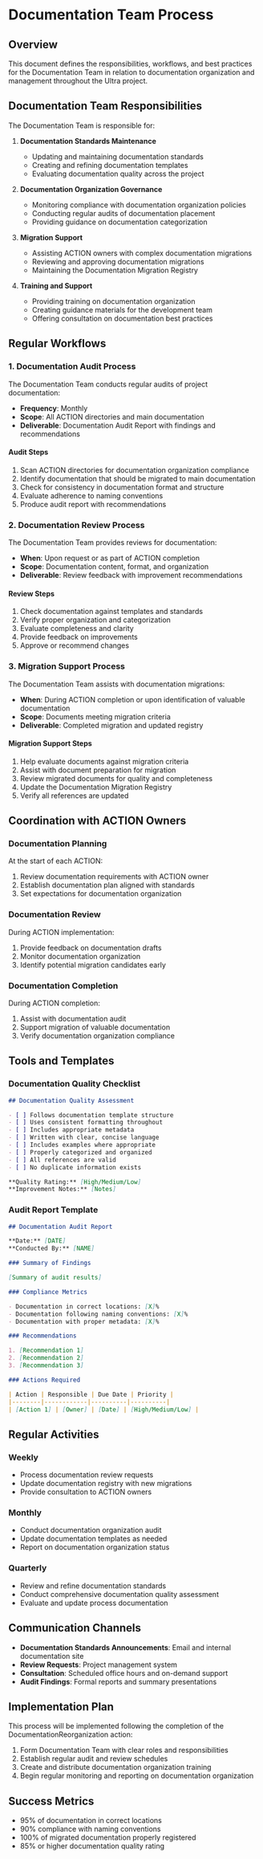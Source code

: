 # Documentation Team Process

## Overview

This document defines the responsibilities, workflows, and best practices for the Documentation Team in relation to documentation organization and management throughout the Ultra project.

## Documentation Team Responsibilities

The Documentation Team is responsible for:

1. **Documentation Standards Maintenance**
   - Updating and maintaining documentation standards
   - Creating and refining documentation templates
   - Evaluating documentation quality across the project

2. **Documentation Organization Governance**
   - Monitoring compliance with documentation organization policies
   - Conducting regular audits of documentation placement
   - Providing guidance on documentation categorization

3. **Migration Support**
   - Assisting ACTION owners with complex documentation migrations
   - Reviewing and approving documentation migrations
   - Maintaining the Documentation Migration Registry

4. **Training and Support**
   - Providing training on documentation organization
   - Creating guidance materials for the development team
   - Offering consultation on documentation best practices

## Regular Workflows

### 1. Documentation Audit Process

The Documentation Team conducts regular audits of project documentation:

- **Frequency**: Monthly
- **Scope**: All ACTION directories and main documentation
- **Deliverable**: Documentation Audit Report with findings and recommendations

#### Audit Steps

1. Scan ACTION directories for documentation organization compliance
2. Identify documentation that should be migrated to main documentation
3. Check for consistency in documentation format and structure
4. Evaluate adherence to naming conventions
5. Produce audit report with recommendations

### 2. Documentation Review Process

The Documentation Team provides reviews for documentation:

- **When**: Upon request or as part of ACTION completion
- **Scope**: Documentation content, format, and organization
- **Deliverable**: Review feedback with improvement recommendations

#### Review Steps

1. Check documentation against templates and standards
2. Verify proper organization and categorization
3. Evaluate completeness and clarity
4. Provide feedback on improvements
5. Approve or recommend changes

### 3. Migration Support Process

The Documentation Team assists with documentation migrations:

- **When**: During ACTION completion or upon identification of valuable documentation
- **Scope**: Documents meeting migration criteria
- **Deliverable**: Completed migration and updated registry

#### Migration Support Steps

1. Help evaluate documents against migration criteria
2. Assist with document preparation for migration
3. Review migrated documents for quality and completeness
4. Update the Documentation Migration Registry
5. Verify all references are updated

## Coordination with ACTION Owners

### Documentation Planning

At the start of each ACTION:

1. Review documentation requirements with ACTION owner
2. Establish documentation plan aligned with standards
3. Set expectations for documentation organization

### Documentation Review

During ACTION implementation:

1. Provide feedback on documentation drafts
2. Monitor documentation organization
3. Identify potential migration candidates early

### Documentation Completion

During ACTION completion:

1. Assist with documentation audit
2. Support migration of valuable documentation
3. Verify documentation organization compliance

## Tools and Templates

### Documentation Quality Checklist

```markdown
## Documentation Quality Assessment

- [ ] Follows documentation template structure
- [ ] Uses consistent formatting throughout
- [ ] Includes appropriate metadata
- [ ] Written with clear, concise language
- [ ] Includes examples where appropriate
- [ ] Properly categorized and organized
- [ ] All references are valid
- [ ] No duplicate information exists

**Quality Rating:** [High/Medium/Low]
**Improvement Notes:** [Notes]
```

### Audit Report Template

```markdown
## Documentation Audit Report

**Date:** [DATE]
**Conducted By:** [NAME]

### Summary of Findings

[Summary of audit results]

### Compliance Metrics

- Documentation in correct locations: [X]%
- Documentation following naming conventions: [X]%
- Documentation with proper metadata: [X]%

### Recommendations

1. [Recommendation 1]
2. [Recommendation 2]
3. [Recommendation 3]

### Actions Required

| Action | Responsible | Due Date | Priority |
|--------|------------|----------|----------|
| [Action 1] | [Owner] | [Date] | [High/Medium/Low] |

```

## Regular Activities

### Weekly

- Process documentation review requests
- Update documentation registry with new migrations
- Provide consultation to ACTION owners

### Monthly

- Conduct documentation organization audit
- Update documentation templates as needed
- Report on documentation organization status

### Quarterly

- Review and refine documentation standards
- Conduct comprehensive documentation quality assessment
- Evaluate and update process documentation

## Communication Channels

- **Documentation Standards Announcements**: Email and internal documentation site
- **Review Requests**: Project management system
- **Consultation**: Scheduled office hours and on-demand support
- **Audit Findings**: Formal reports and summary presentations

## Implementation Plan

This process will be implemented following the completion of the DocumentationReorganization action:

1. Form Documentation Team with clear roles and responsibilities
2. Establish regular audit and review schedules
3. Create and distribute documentation organization training
4. Begin regular monitoring and reporting on documentation organization

## Success Metrics

- 95% of documentation in correct locations
- 90% compliance with naming conventions
- 100% of migrated documentation properly registered
- 85% or higher documentation quality rating
